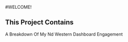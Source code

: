 #WELCOME! 
## This Project Contains 
A Breakdown Of My Nd Western Dashboard Engagement 
              


